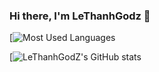 ### Hi there, I'm LeThanhGodz 👋

[![Most Used Languages](https://github-readme-stats.vercel.app/api?username=LeThanhGodz&show_icons=true&theme=dracula)

[![LeThanhGodZ's GitHub stats](https://github-readme-stats.vercel.app/api/top-langs/?username=LeThanhGodz&layout=compact&theme=dracula&hide_langs_below=1)
